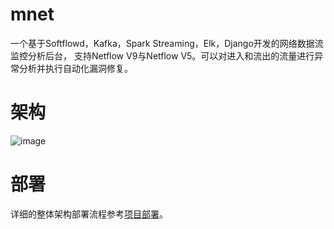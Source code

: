 # mnet
一个基于Softflowd，Kafka，Spark Streaming，Elk，Django开发的网络数据流监控分析后台，
支持Netflow V9与Netflow V5。可以对进入和流出的流量进行异常分析并执行自动化漏洞修复。

# 架构
![image](https://github.com/zhexiao/mnet/blob/dev/deploy/architecture.png?raw=true)

# 部署
详细的整体架构部署流程参考[项目部署](https://github.com/zhexiao/mnet/blob/dev/deploy/README.md)。 